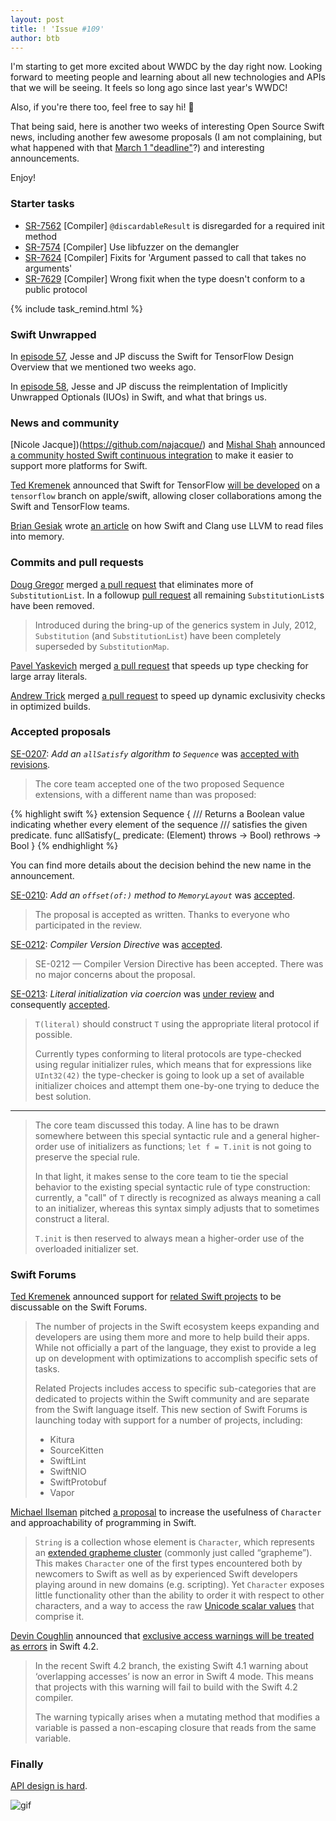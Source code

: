 ```yaml
---
layout: post
title: ! 'Issue #109'
author: btb
---
```


I'm starting to get more excited about WWDC by the day right now. Looking forward to meeting people and learning about all new technologies and APIs that we will be seeing. It feels so long ago since last year's WWDC!

Also, if you're there too, feel free to say hi! 👋

That being said, here is another two weeks of interesting Open Source Swift news, including another few awesome proposals (I am not complaining, but what happened with that [March 1 "deadline"](https://github.com/apple/swift-evolution#evolution-process-for-swift-5)?) and interesting announcements.

Enjoy!

<!--excerpt-->

### Starter tasks

- [SR-7562](https://bugs.swift.org/browse/SR-7562) [Compiler] `@discardableResult` is disregarded for a required init method
- [SR-7574](https://bugs.swift.org/browse/SR-7574) [Compiler] Use libfuzzer on the demangler
- [SR-7624](https://bugs.swift.org/browse/SR-7624) [Compiler] Fixits for 'Argument passed to call that takes no arguments'
- [SR-7629](https://bugs.swift.org/browse/SR-7629) [Compiler] Wrong fixit when the type doesn't conform to a public protocol

{% include task_remind.html %}

### Swift Unwrapped

In [episode 57](https://spec.fm/podcasts/swift-unwrapped/141585), Jesse and JP discuss the Swift for TensorFlow Design Overview that we mentioned two weeks ago.

In [episode 58](https://spec.fm/podcasts/swift-unwrapped/144196), Jesse and JP discuss the reimplentation of Implicitly Unwrapped Optionals (IUOs) in Swift, and what that brings us.

### News and community

[Nicole Jacque])(https://github.com/najacque/) and [Mishal Shah](https://twitter.com/mishaldshah/) announced [a community hosted Swift continuous integration](https://twitter.com/SwiftLang/status/992166029613674497) to make it easier to support more platforms for Swift.

[Ted Kremenek](https://twitter.com/tkremenek) announced that Swift for TensorFlow [will be developed](https://forums.swift.org/t/swift-for-tensorflow-to-be-developed-on-tensorflow-branch-on-apple-swift-on-github/12595) on a `tensorflow` branch on apple/swift, allowing closer collaborations among the Swift and TensorFlow teams.

[Brian Gesiak](https://twitter.com/modocache) wrote [an article](https://modocache.io/llvm-memory-buffer) on how Swift and Clang use LLVM to read files into memory.

### Commits and pull requests

[Doug Gregor](https://github.com/DougGregor) merged [a pull request](https://github.com/apple/swift/pull/16563) that eliminates more of `SubstitutionList`. In a followup [pull request](https://github.com/apple/swift/pull/16568) all remaining `SubstitutionList`s have been removed.

> Introduced during the bring-up of the generics system in July, 2012, `Substitution` (and `SubstitutionList`) have been completely superseded by `SubstitutionMap`.

[Pavel Yaskevich](https://github.com/xedin) merged [a pull request](https://github.com/apple/swift/pull/16560) that speeds up type checking for large array literals.

[Andrew Trick](https://github.com/atrick) merged [a pull request](https://github.com/apple/swift/pull/16595) to speed up dynamic exclusivity checks in optimized builds.

### Accepted proposals

[SE-0207](https://github.com/apple/swift-evolution/blob/master/proposals/0207-containsOnly.md): *Add an `allSatisfy` algorithm to `Sequence`* was [accepted with revisions](https://forums.swift.org/t/accepted-with-revision-se-0207-add-a-containsonly-algorithm-to-sequence/12062).

> The core team accepted one of the two proposed Sequence extensions, with a different name than was proposed:

{% highlight swift %}
extension Sequence {
  /// Returns a Boolean value indicating whether every element of the sequence
  /// satisfies the given predicate.
  func allSatisfy(_ predicate: (Element) throws -> Bool) rethrows -> Bool
}
{% endhighlight %}

You can find more details about the decision behind the new name in the announcement.

[SE-0210](https://github.com/apple/swift-evolution/blob/master/proposals/0210-key-path-offset.md): *Add an `offset(of:)` method to `MemoryLayout`* was [accepted](https://forums.swift.org/t/accepted-se-0210-add-an-offset-of-method-to-memorylayout/12531/2).

> The proposal is accepted as written. Thanks to everyone who participated in the review.

[SE-0212](https://github.com/apple/swift-evolution/blob/master/proposals/0212-compiler-version-directive.md): *Compiler Version Directive* was [accepted](https://forums.swift.org/t/accepted-se-0212-compiler-version-directive/12661).

> SE-0212 — Compiler Version Directive has been accepted. There was no major concerns about the proposal.

[SE-0213](https://github.com/apple/swift-evolution/blob/master/proposals/0213-literal-init-via-coercion.md): *Literal initialization via coercion* was [under review](https://forums.swift.org/t/se-0213-literal-initialization-via-coercion/12540) and consequently [accepted](https://forums.swift.org/t/se-0213-literal-initialization-via-coercion/12540/18).

> `T(literal)` should construct `T` using the appropriate literal protocol if possible.
>
> Currently types conforming to literal protocols are type-checked using regular initializer rules, which means that for expressions like `UInt32(42)` the type-checker is going to look up a set of available initializer choices and attempt them one-by-one trying to deduce the best solution.

---

> The core team discussed this today. A line has to be drawn somewhere between this special syntactic rule and a general higher-order use of initializers as functions; `let f = T.init` is not going to preserve the special rule.
>
> In that light, it makes sense to the core team to tie the special behavior to the existing special syntactic rule of type construction: currently, a "call" of `T` directly is recognized as always meaning a call to an initializer, whereas this syntax simply adjusts that to sometimes construct a literal.
>
> `T.init` is then reserved to always mean a higher-order use of the overloaded initializer set.

### Swift Forums

[Ted Kremenek](https://github.com/tkremenek/) announced support for [related Swift projects](https://swift.org/blog/related-projects/) to be discussable on the Swift Forums.

> The number of projects in the Swift ecosystem keeps expanding and developers are using them more and more to help build their apps. While not officially a part of the language, they exist to provide a leg up on development with optimizations to accomplish specific sets of tasks.
>
> Related Projects includes access to specific sub-categories that are dedicated to projects within the Swift community and are separate from the Swift language itself. This new section of Swift Forums is launching today with support for a number of projects, including:
>
> - Kitura
> - SourceKitten
> - SwiftLint
> - SwiftNIO
> - SwiftProtobuf
> - Vapor

[Michael Ilseman](https://github.com/milseman) pitched [a proposal](https://forums.swift.org/t/pitch-character-and-string-properties/11620) to increase the usefulness of `Character` and approachability of programming in Swift.

> `String` is a collection whose element is `Character`, which represents an [extended grapheme cluster](https://unicode.org/reports/tr29/#Grapheme_Cluster_Boundaries) (commonly just called “grapheme”). This makes `Character` one of the first types encountered both by newcomers to Swift as well as by experienced Swift developers playing around in new domains (e.g. scripting). Yet `Character` exposes little functionality other than the ability to order it with respect to other characters, and a way to access the raw [Unicode scalar values](https://unicode.org/glossary/#unicode_scalar_value) that comprise it.

[Devin Coughlin](https://github.com/devincoughlin) announced that [exclusive access warnings will be treated as errors](https://forums.swift.org/t/upgrading-exclusive-access-warning-to-be-an-error-in-swift-4-2/12704) in Swift 4.2.

> In the recent Swift 4.2 branch, the existing Swift 4.1 warning about ‘overlapping accesses’ is now an error in Swift 4 mode. This means that projects with this warning will fail to build with the Swift 4.2 compiler.
>
> The warning typically arises when a mutating method that modifies a variable is passed a non-escaping closure that reads from the same variable.

### Finally

[API design is hard](https://twitter.com/AirspeedSwift/status/996246070723133440).

![gif](https://camo.githubusercontent.com/071af844c09bcf65509e23de8516b251972c074e/68747470733a2f2f6d656469612e67697068792e636f6d2f6d656469612f54454f4546657679576c6558362f67697068792e676966)
